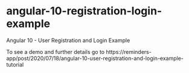 # angular-10-registration-login-example

Angular 10 - User Registration and Login Example

To see a demo and further details go to https://reminders-app/post/2020/07/18/angular-10-user-registration-and-login-example-tutorial